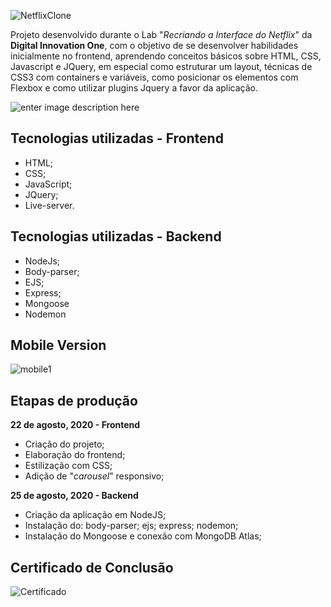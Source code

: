

![NetflixClone](https://github.com/thiagohrcosta/NetflixClone-Digital-Innovation-One/blob/master/filesReadme/mytrailers1.png?raw=true)

Projeto desenvolvido durante o Lab "*Recriando a Interface do Netflix*" da **Digital Innovation One**, com o objetivo de se desenvolver habilidades inicialmente no frontend, aprendendo conceitos básicos sobre HTML, CSS, Javascript e JQuery, em especial como estruturar um layout, técnicas de CSS3 com containers e variáveis, como posicionar os elementos com Flexbox e como utilizar plugins Jquery a favor da aplicação.

![enter image description here](https://github.com/thiagohrcosta/NetflixClone-Digital-Innovation-One/blob/master/filesReadme/mytrailers2.png?raw=true)
## Tecnologias utilizadas - Frontend
- HTML;
- CSS;
- JavaScript;
- JQuery;
- Live-server.

## Tecnologias utilizadas - Backend
- NodeJs;
- Body-parser;
- EJS;
- Express;
- Mongoose
- Nodemon
 
## Mobile Version
![mobile1](https://github.com/thiagohrcosta/NetflixClone-Digital-Innovation-One/blob/master/filesReadme/mytrailersMob1.png?raw=true) 

## Etapas de produção
**22 de agosto, 2020 - Frontend**
- Criação do projeto;
- Elaboração do frontend;
- Estilização com CSS;
- Adição de "*carousel*" responsivo;

**25 de agosto, 2020 - Backend**
- Criação da aplicação em NodeJS;
- Instalação do: body-parser; ejs; express; nodemon;
- Instalação do Mongoose e conexão com MongoDB Atlas;

## Certificado de Conclusão
![Certificado](https://github.com/thiagohrcosta/NetflixClone-Digital-Innovation-One/blob/master/filesReadme/certificadoDigitalInnovationOne.png?raw=true)